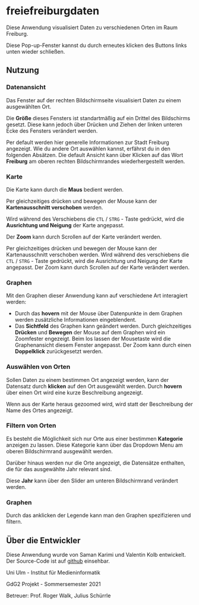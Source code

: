 # freiefreiburgdaten

Diese Anwendung visualisiert Daten zu verschiedenen Orten im Raum Freiburg.

Diese Pop-up-Fenster kannst du durch erneutes klicken des Buttons links unten wieder schließen.

## Nutzung

### Datenansicht

Das Fenster auf der rechten Bildschirmseite visualisiert Daten zu einem ausgewählten Ort.

Die **Größe** dieses Fensters ist standartmäßig auf ein Drittel des Bildschirms gesetzt. Diese kann jedoch über Drücken
und Ziehen der linken unteren Ecke des Fensters verändert werden.

Per default werden hier generelle Informationen zur Stadt Freiburg angezeigt. Wie du andere Ort auswählen kannst,
erfährst du in den folgenden Absätzen. Die default Ansicht kann über Klicken auf das Wort **Freiburg** am oberen
rechten Bildschirmrandes wiederhergestellt werden.

### Karte

Die Karte kann durch die **Maus** bedient werden.

Per gleichzeitiges drücken und bewegen der Mouse kann der **Kartenausschnitt verschoben** werden.

Wird während des Verschiebens die `CTL` / `STRG` - Taste gedrückt, wird die **Ausrichtung und Neigung** der Karte angepasst.

Der **Zoom** kann durch Scrollen auf der Karte verändert werden.

Per gleichzeitiges drücken und bewegen der Mouse kann der Kartenausschnitt verschoben werden.
Wird während des verschiebens die `CTL` / `STRG` - Taste gedrückt, wird die Ausrichtung und Neigung der Karte angepasst. 
Der Zoom kann durch Scrollen auf der Karte verändert werden.
### Graphen

Mit den Graphen dieser Anwendung kann auf verschiedene Art interagiert werden:

- Durch das **hovern** mit der Mouse über Datenpunkte in dem Graphen werden zusätzliche Informationen eingeblendent.
- Das **Sichtfeld** des Graphen kann geändert werden. Durch gleichzeitiges **Drücken** und **Bewegen** der Mouse auf dem Graphen wird ein Zoomfester engezeigt. Beim los lassen der Mousetaste wird die Graphenansicht diesem Fenster angepasst. Der Zoom kann durch einen **Doppelklick** zurückgesetzt werden. 

### Auswählen von Orten

Sollen Daten zu einem bestimmen Ort angezeigt werden, kann der Datensatz durch **klicken** auf den Ort ausgewählt werden.
Durch **hovern** über einen Ort wird eine kurze Beschreibung angezeigt.

Wenn aus der Karte heraus gezoomed wird, wird statt der Beschreibung der Name des Ortes angezeigt.

### Filtern von Orten

Es besteht die Möglichkeit sich nur Orte aus einer bestimmen **Kategorie** anzeigen zu lassen. Diese Kategorie kann über das
Dropdown Menu am oberen Bildschirmrand ausgewählt werden.

Darüber hinaus werden nur die Orte angezeigt, die Datensätze enthalten, die für das ausgewählte Jahr relevant sind.

Diese **Jahr** kann über den Slider am unteren Bildschirmrand verändert werden.

### Graphen

Durch das anklicken der Legende kann man den Graphen spezifizieren und filtern.

## Über die Entwickler

Diese Anwendung wurde von Saman Karimi und Valentin Kolb entwickelt. Der Source-Code ist
auf [github](https://github.com/ValentinKolb/freiefreiburgdaten) einsehbar.

Uni Ulm - Institut für Medieninformatik

GdG2 Projekt - Sommersemester 2021

Betreuer: Prof. Roger Walk, Julius Schürrle
